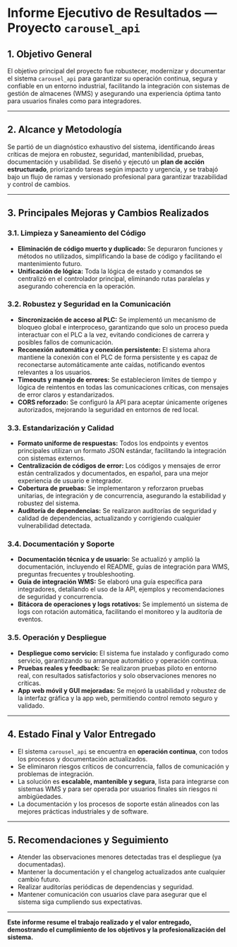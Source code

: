 # Informe Ejecutivo de Resultados — Proyecto `carousel_api`

## 1. Objetivo General

El objetivo principal del proyecto fue robustecer, modernizar y documentar el sistema `carousel_api` para garantizar su operación continua, segura y confiable en un entorno industrial, facilitando la integración con sistemas de gestión de almacenes (WMS) y asegurando una experiencia óptima tanto para usuarios finales como para integradores.

---

## 2. Alcance y Metodología

Se partió de un diagnóstico exhaustivo del sistema, identificando áreas críticas de mejora en robustez, seguridad, mantenibilidad, pruebas, documentación y usabilidad. Se diseñó y ejecutó un **plan de acción estructurado**, priorizando tareas según impacto y urgencia, y se trabajó bajo un flujo de ramas y versionado profesional para garantizar trazabilidad y control de cambios.

---

## 3. Principales Mejoras y Cambios Realizados

### 3.1. Limpieza y Saneamiento del Código

- **Eliminación de código muerto y duplicado:** Se depuraron funciones y métodos no utilizados, simplificando la base de código y facilitando el mantenimiento futuro.
- **Unificación de lógica:** Toda la lógica de estado y comandos se centralizó en el controlador principal, eliminando rutas paralelas y asegurando coherencia en la operación.

### 3.2. Robustez y Seguridad en la Comunicación

- **Sincronización de acceso al PLC:** Se implementó un mecanismo de bloqueo global e interproceso, garantizando que solo un proceso pueda interactuar con el PLC a la vez, evitando condiciones de carrera y posibles fallos de comunicación.
- **Reconexión automática y conexión persistente:** El sistema ahora mantiene la conexión con el PLC de forma persistente y es capaz de reconectarse automáticamente ante caídas, notificando eventos relevantes a los usuarios.
- **Timeouts y manejo de errores:** Se establecieron límites de tiempo y lógica de reintentos en todas las comunicaciones críticas, con mensajes de error claros y estandarizados.
- **CORS reforzado:** Se configuró la API para aceptar únicamente orígenes autorizados, mejorando la seguridad en entornos de red local.

### 3.3. Estandarización y Calidad

- **Formato uniforme de respuestas:** Todos los endpoints y eventos principales utilizan un formato JSON estándar, facilitando la integración con sistemas externos.
- **Centralización de códigos de error:** Los códigos y mensajes de error están centralizados y documentados, en español, para una mejor experiencia de usuario e integrador.
- **Cobertura de pruebas:** Se implementaron y reforzaron pruebas unitarias, de integración y de concurrencia, asegurando la estabilidad y robustez del sistema.
- **Auditoría de dependencias:** Se realizaron auditorías de seguridad y calidad de dependencias, actualizando y corrigiendo cualquier vulnerabilidad detectada.

### 3.4. Documentación y Soporte

- **Documentación técnica y de usuario:** Se actualizó y amplió la documentación, incluyendo el README, guías de integración para WMS, preguntas frecuentes y troubleshooting.
- **Guía de integración WMS:** Se elaboró una guía específica para integradores, detallando el uso de la API, ejemplos y recomendaciones de seguridad y concurrencia.
- **Bitácora de operaciones y logs rotativos:** Se implementó un sistema de logs con rotación automática, facilitando el monitoreo y la auditoría de eventos.

### 3.5. Operación y Despliegue

- **Despliegue como servicio:** El sistema fue instalado y configurado como servicio, garantizando su arranque automático y operación continua.
- **Pruebas reales y feedback:** Se realizaron pruebas piloto en entorno real, con resultados satisfactorios y solo observaciones menores no críticas.
- **App web móvil y GUI mejoradas:** Se mejoró la usabilidad y robustez de la interfaz gráfica y la app web, permitiendo control remoto seguro y validado.

---

## 4. Estado Final y Valor Entregado

- El sistema `carousel_api` se encuentra en **operación continua**, con todos los procesos y documentación actualizados.
- Se eliminaron riesgos críticos de concurrencia, fallos de comunicación y problemas de integración.
- La solución es **escalable, mantenible y segura**, lista para integrarse con sistemas WMS y para ser operada por usuarios finales sin riesgos ni ambigüedades.
- La documentación y los procesos de soporte están alineados con las mejores prácticas industriales y de software.

---

## 5. Recomendaciones y Seguimiento

- Atender las observaciones menores detectadas tras el despliegue (ya documentadas).
- Mantener la documentación y el changelog actualizados ante cualquier cambio futuro.
- Realizar auditorías periódicas de dependencias y seguridad.
- Mantener comunicación con usuarios clave para asegurar que el sistema siga cumpliendo sus expectativas.

---

**Este informe resume el trabajo realizado y el valor entregado, demostrando el cumplimiento de los objetivos y la profesionalización del sistema.**
